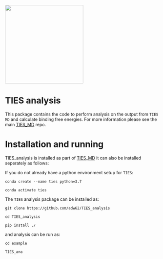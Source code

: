 <img src="https://github.com/adw62/TIES_MD/blob/master/TIES_MD/doc/source/_static/images/TIES_logov2.png" width="256">

# TIES analysis
This package contains the code to perform analysis on the output from `TIES MD` and calculate binding free energies. For more information please see the main [TIES_MD](https://github.com/adw62/TIES_MD) repo.

# Installation and running

TIES_analysis is installed as part of [TIES_MD](https://github.com/adw62/TIES_MD) it can also be installed seperately as follows:

If you do not already have a python environment setup for `TIES`:

```
conda create --name ties python=3.7

conda activate ties
```

The `TIES` analysis package can be installed as:

```
git clone https://github.com/adw62/TIES_analysis

cd TIES_analysis

pip install ./
```

and analysis can be run as:

```
cd example

TIES_ana
```
